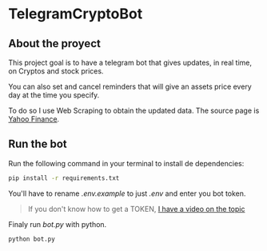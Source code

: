 # TelegramCryptoBot

## About the proyect
This project goal is to have a telegram bot that gives updates, in real time, on Cryptos and stock prices.

You can also set and cancel reminders that will give an assets price every day at the time you specify.

To do so I use Web Scraping to obtain the updated data. The source page is [Yahoo Finance](https://finance.yahoo.com/).

## Run the bot
Run the following command in your terminal to install de dependencies:
```bash
pip install -r requirements.txt
```
You'll have to rename *.env.example* to just *.env* and enter you bot token. 
> If you don't know how to get a TOKEN, [I have a video on the topic](https://youtu.be/h1QGky22b-k)

Finaly run *bot.py* with python.
```bash
python bot.py
```